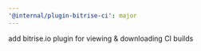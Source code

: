 ```yaml
---
'@internal/plugin-bitrise-ci': major
---
```


add bitrise.io plugin for viewing & downloading CI builds

